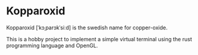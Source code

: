 # Kopparoxid

Kopparoxid [ˈkɔˌparɔkˈsiːd] is the swedish name for copper-oxide.

This is a hobby project to implement a simple virtual terminal using the rust
programming language and OpenGL.